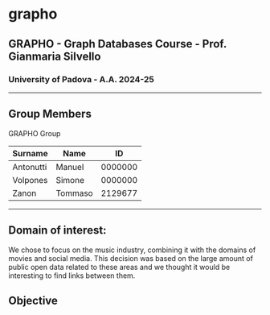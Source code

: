 # grapho

## GRAPHO - Graph Databases Course - Prof. Gianmaria Silvello

### University of Padova - A.A. 2024-25

---

## Group Members

GRAPHO Group

| Surname   | Name    | ID      |
| --------- | ------- | ------- |
| Antonutti | Manuel  | 0000000 |
| Volpones  | Simone  | 0000000 |
| Zanon     | Tommaso | 2129677 |

---

## Domain of interest:

We chose to focus on the music industry, combining it with the domains of movies and social media. This decision was based on the large amount of public open data related to these areas and we thought it would be interesting to find links between them.

## Objective
